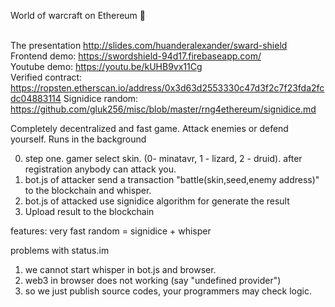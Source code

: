 World of warcraft on Ethereum :slightly_smiling_face:
<Br><Br>

The presentation http://slides.com/huanderalexander/sward-shield<Br>
Frontend demo: https://swordshield-94d17.firebaseapp.com/<Br>
Youtube demo: https://youtu.be/kUHB9vx11Cg<Br>
Verified contract: https://ropsten.etherscan.io/address/0x3d63d2553330c47d3f2c7f23fda2fcdc04883114
Signidice random: https://github.com/gluk256/misc/blob/master/rng4ethereum/signidice.md

Completely decentralized and fast game. Attack enemies or defend yourself. Runs in the background

0. step one. gamer select skin. (0- minatavr, 1 - lizard, 2 - druid). after registration anybody can attack you.
1. bot.js of attacker send a transaction "battle(skin,seed,enemy address)" to the blockchain and whisper.
3. bot.js of attacked use signidice algorithm for generate the result
4. Upload result to the blockchain 

features:
very fast random = signidice + whisper

problems with status.im
1) we cannot start whisper in bot.js and browser.
2) web3 in browser does not working (say "undefined provider")
3) so we just publish source codes, your programmers may check logic. 
